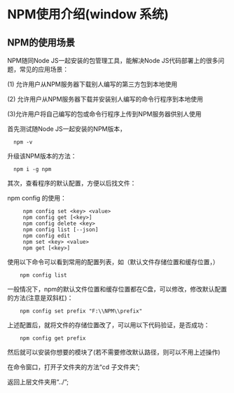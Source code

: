 # NPM使用介绍(window 系统)

## NPM的使用场景

NPM随同Node JS一起安装的包管理工具，能解决Node JS代码部署上的很多问题，常见的应用场景：

(1) 允许用户从NPM服务器下载别人编写的第三方包到本地使用

(2) 允许用户从NPM服务器下载并安装别人编写的命令行程序到本地使用

(3)允许用户将自己编写的包或命令行程序上传到NPM服务器供别人使用

首先测试随Node JS一起安装的NPM版本，
```
  npm -v
```
升级该NPM版本的方法：
```
  npm i -g npm
```
其次，查看程序的默认配置，方便以后找文件：

npm config 的使用：
```
     npm config set <key> <value>
     npm config get [<key>]
     npm config delete <key>
     npm config list [--json]
     npm config edit
     npm set <key> <value>
     npm get [<key>]
```
使用以下命令可以看到常用的配置列表，如（默认文件存储位置和缓存位置，）
```
    npm config list
```
一般情况下，npm的默认文件位置和缓存位置都在C盘，可以修改，修改默认配置的方法(注意是双斜杠)：
```
    npm config set prefix "F:\\NPM\\prefix"
```
上述配置后，就将文件的存储位置改了，可以用以下代码验证，是否成功：
```
    npm config get prefix
```
然后就可以安装你想要的模块了(若不需要修改默认路径，则可以不用上述操作)    
 
在命令窗口，打开子文件夹的方法“cd 子文件夹”;

返回上层文件夹用“../”;  
